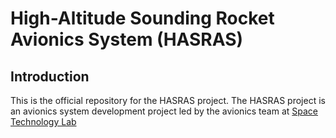 # High-Altitude Sounding Rocket Avionics System (HASRAS)
## Introduction
This is the official repository for the HASRAS project. The HASRAS project is an avionics system development project led by the avionics team at [Space Technology Lab](@https://github.com/TKU-STL)

